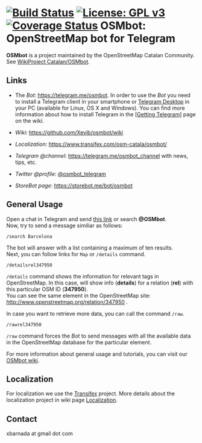 [![Build Status](https://travis-ci.org/Xevib/osmbot.svg?branch=master)](https://travis-ci.org/Xevib/osmbot)
[![License: GPL v3](https://img.shields.io/badge/License-GPL%20v3-blue.svg)](http://www.gnu.org/licenses/gpl-3.0)
[![Coverage Status](https://coveralls.io/repos/github/Xevib/osmbot/badge.svg?branch=master)](https://coveralls.io/github/Xevib/osmbot?branch=master)
OSMbot: OpenStreetMap bot for Telegram
======================================
**OSMbot** is a project maintained by the OpenStreetMap Catalan Community. See [WikiProject Catalan/OSMbot](http://wiki.openstreetmap.org/wiki/Ca:WikiProject_Catalan/OSMbot).

Links
-----

* The *Bot*: https://telegram.me/osmbot. In order to use the *Bot* you need to install a Telegram client in your smartphone or [Telegram Desktop](https://desktop.telegram.org/) in your PC (available for Linux, OS X and Windows). You can find more information about how to install Telegram in the [[Getting Telegram]](https://github.com/Xevib/osmbot/wiki/Getting-Telegram) page on the wiki.

* *Wiki*: https://github.com/Xevib/osmbot/wiki
* *Localization*: https://www.transifex.com/osm-catala/osmbot/

* *Telegram @channel*: https://telegram.me/osmbot_channel with news, tips, etc.
* *Twitter @profile*: [@osmbot_telegram](https://twitter.com/osmbot_telegram)

* *StoreBot page*: https://storebot.me/bot/osmbot

General Usage
-------------

Open a chat in Telegram and send [this link](https://telegram.me/osmbot) or search **@OSMbot**.<br/>
Now, try to send a message similiar as follows:

```
/search Barcelona
```

The bot will answer with a list containing a maximum of ten results.<br/>
Next, you can follow links for `Map` or `/details` command.

```
/detailsrel347950
```

`/details` command shows the information for relevant tags in OpenStreetMap. In this case, will show info (**details**) for a relation (**rel**) with this particular OSM ID (**347950**).<br/>
You can see the same element in the OpenStreetMap site: http://www.openstreetmap.org/relation/347950 .

In case you want to retrieve more data, you can call the command `/raw`.

```
/rawrel347950
```

`/raw` command forces the *Bot* to send messages with all the available data in the OpenStreetMap database for the particular element.

For more information about general usage and tutorials, you can visit our [OSMbot wiki](https://github.com/Xevib/osmbot/wiki).

Localization
------------

For localization we use the [Transifex](https://www.transifex.com/osm-catala/osmbot/) project. More details about the localization project in wiki page [Localization](https://github.com/Xevib/osmbot/wiki/Localization).

Contact
-------

xbarnada at gmail dot com


